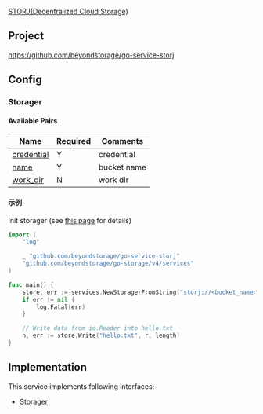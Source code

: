 [STORJ(Decentralized Cloud Storage)](https://www.storj.io)

## Project

<https://github.com/beyondstorage/go-service-storj>

## Config

### Storager

#### Available Pairs

| Name                                         | Required | Comments    |
| -------------------------------------------- | -------- | ----------- |
| [credential](go-storage/pairs/credential.md) | Y        | credential  |
| [name](go-storage/pairs/name.md)             | Y        | bucket name |
| [work_dir](go-storage/pairs/work_dir.md)     | N        | work dir    |

#### 示例

Init storager (see [this page](go-storage/operations/index.md#how-to-initialize-a-servicerstorager) for details)


```go
import (
    "log"

    _ "github.com/beyondstorage/go-service-storj"
    "github.com/beyondstorage/go-storage/v4/services"
)

func main() {
    store, err := services.NewStoragerFromString("storj://<bucket_name>/<work_dir>?credential=apikey:<apikey_value>")
    if err != nil {
        log.Fatal(err)
    }

    // Write data from io.Reader into hello.txt
    n, err := store.Write("hello.txt", r, length)
}
```

## Implementation

This service implements following interfaces:

- [Storager](../operations/storager/index.md)